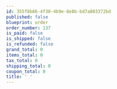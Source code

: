 ```yaml
---
id: 355f8b86-4f30-4b9e-8e8b-bd7a803372bd
published: false
blueprint: order
order_number: 137
is_paid: false
is_shipped: false
is_refunded: false
grand_total: 0
items_total: 0
tax_total: 0
shipping_total: 0
coupon_total: 0
title: ' '
---
```

